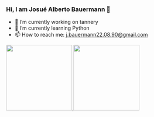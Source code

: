 ### Hi, I am Josué Alberto Bauermann 👋

- 🔭 I’m currently working on tannery
- 🌱 I’m currently learning Python
- 📫 How to reach me: j.bauermann22.08.90@gmail.com

<div>
  <a href="https://github.com/jbauermanncode">
  <img height="180em" src="https://github-readme-stats.vercel.app/api?username=jbauermanncode&show_icons=true&theme=merko&include_all_commits=true&count_private=true"/>
  <img height="180em" src="https://github-readme-stats.vercel.app/api/top-langs/?username=jbauermanncode&layout=compact&langs_count=7&theme=merko"/>
</div>
